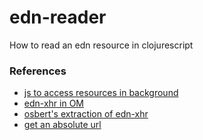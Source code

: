 # edn-reader
How to read an edn resource in clojurescript

### References
- [js to access resources in background](http://stackoverflow.com/questions/26838004/how-to-access-internal-resources-from-background-js)
- [edn-xhr in OM](https://github.com/swannodette/om-sync/blob/master/src/om_sync/util.cljs)
- [osbert's extraction of edn-xhr](https://github.com/osbert/edn-xhr/blob/master/src/cljs/edn_xhr/core.cljs)
- [get an absolute url](https://davidwalsh.name/get-absolute-url)
